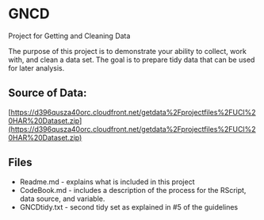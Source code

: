 # GNCD
Project for Getting and Cleaning Data

The purpose of this project is to demonstrate your ability to collect, work with, and clean a data set. The goal is to prepare tidy data that can be used for later analysis.

## Source of Data:
[https://d396qusza40orc.cloudfront.net/getdata%2Fprojectfiles%2FUCI%20HAR%20Dataset.zip](https://d396qusza40orc.cloudfront.net/getdata%2Fprojectfiles%2FUCI%20HAR%20Dataset.zip)

## Files
- Readme.md - explains what is included in this project
- CodeBook.md - includes a description of the process for the RScript, data source, and variable.
- GNCDtidy.txt - second tidy set as explained in #5 of the guidelines 
